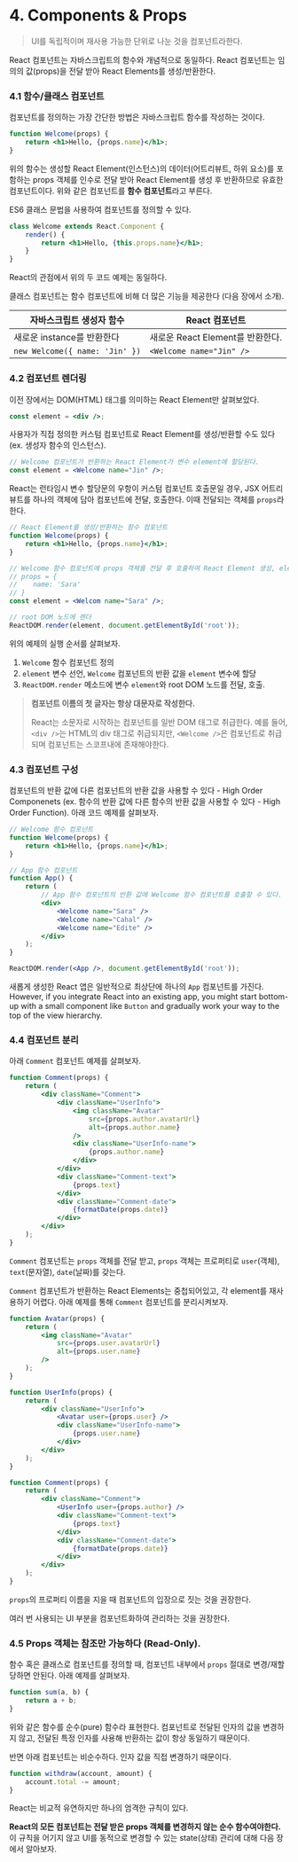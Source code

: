 # 4. Components & Props

> UI를 독립적이며 재사용 가능한 단위로 나눈 것을 컴포넌트라한다.

React 컴포넌트는 자바스크립트의 함수와 개념적으로 동일하다. React 컴포넌트는 임의의 값(props)을 전달 받아 React Elements를 생성/반환한다.



### 4.1 함수/클래스 컴포넌트

컴포넌트를 정의하는 가장 간단한 방법은 자바스크립트 함수를 작성하는 것이다.

```jsx
function Welcome(props) {
    return <h1>Hello, {props.name}</h1>;
}
```

위의 함수는 생성할 React Element(인스턴스)의 데이터(어트리뷰트, 하위 요소)를 포함하는 props 객체를 인수로 전달 받아 React Element를 생성 후 반환하므로 유효한 컴포넌트이다. 위와 같은 컴포넌트를 **함수 컴포넌트**라고 부른다.

ES6 클래스 문법을 사용하여 컴포넌트를 정의할 수 있다.

```jsx
class Welcome extends React.Component {
    render() {
        return <h1>Hello, {this.props.name}</h1>;
    }
}
```

React의 관점에서 위의 두 코드 예제는 동일하다.

클래스 컴포넌트는 함수 컴포넌트에 비해 더 많은 기능을 제공한다 (다음 장에서 소개).

| 자바스크립트 생성자 함수       | React 컴포넌트                   |
| ------------------------------ | -------------------------------- |
| 새로운 instance를 반환한다     | 새로운 React Element를 반환한다. |
| `new Welcome({ name: 'Jin' })` | `<Welcome name="Jin" />`         |



### 4.2 컴포넌트 렌더링

이전 장에서는 DOM(HTML) 태그를 의미하는 React Element만 살펴보았다.

```jsx
const element = <div />;
```



사용자가 직접 정의한 커스텀 컴포넌트로 React Element를 생성/반환할 수도 있다 (ex. 생성자 함수의 인스턴스).

```jsx
// Welcome 컴포넌트가 반환하는 React Element가 변수 element에 할당된다.
const element = <Welcome name="Jin" />;
```



React는 런타임시 변수 할당문의 우항이 커스텀 컴포넌트 호출문일 경우, JSX 어트리뷰트를 하나의 객체에 담아 컴포넌트에 전달, 호출한다. 이때 전달되는 객체를 `props`라 한다. 

```jsx
// React Element를 생성/반환하는 함수 컴포넌트
function Welcome(props) {
    return <h1>Hello, {props.name}</h1>;
}

// Welcome 함수 컴포넌트에 props 객체를 전달 후 호출하여 React Element 생성, element 변수에 할당
// props = {
//	  name: 'Sara'
// }
const element = <Welcom name="Sara" />;

// root DOM 노드에 렌더
ReactDOM.render(element, document.getElementById('root'));
```

위의 예제의 실행 순서를 살펴보자.

1. `Welcome` 함수 컴포넌트 정의
2. `element` 변수 선언, `Welcome` 컴포넌트의 반환 값을 `element` 변수에 할당
3. `ReactDOM.render` 메소드에 변수 `element`와 root DOM 노드를 전달, 호출.

> **컴포넌트 이름의 첫 글자는 항상 대문자로 작성한다.**
>
> React는 소문자로 시작하는 컴포넌트를 일반 DOM 태그로 취급한다. 예를 들어, `<div />`는 HTML의 div 태그로 취급되지만, `<Welcome />`은 컴포넌트로 취급되며 컴포넌트는 스코프내에 존재해야한다.



### 4.3 컴포넌트 구성

컴포넌트의 반환 값에 다른 컴포넌트의 반환 값을 사용할 수 있다 - High Order Componenets (ex. 함수의 반환 값에 다른 함수의 반환 값을 사용할 수 있다 - High Order Function). 아래 코드 예제를 살펴보자.

```jsx
// Welcome 함수 컴포넌트
function Welcome(props) {
    return <h1>Hello, {props.name}</h1>;
}

// App 함수 컴포넌트
function App() {
    return (
        // App 함수 컴포넌트의 반환 값에 Welcome 함수 컴포넌트를 호출할 수 있다.
    	<div>
        	<Welcome name="Sara" />
            <Welcome name="Cahal" />
            <Welcome name="Edite" />
        </div>
    );
}

ReactDOM.render(<App />, document.getElementById('root'));
```

새롭게 생성한 React 앱은 일반적으로 최상단에 하나의 `App` 컴포넌트를 가진다.  However, if you integrate React into an existing app, you might start bottom-up with a small component like `Button` and gradually work your way to the top of the view hierarchy. 



### 4.4 컴포넌트 분리

아래 `Comment` 컴포넌트 예제를 살펴보자.

```jsx
function Comment(props) {
    return (
    	<div className="Comment">
        	<div className="UserInfo">
            	<img className="Avatar"
                    src={props.author.avatarUrl}
                    alt={props.author.name}
                />
                <div className="UserInfo-name">
                	{props.author.name}
                </div>
            </div>
            <div className="Comment-text">
            	{props.text}
            </div>
            <div className="Comment-date">
            	{formatDate(props.date)}
            </div>
        </div>
    );
}
```

`Comment` 컴포넌트는 `props` 객체를 전달 받고, `props` 객체는 프로퍼티로 `user`(객체), `text`(문자열), `date`(날짜)를 갖는다.

`Comment` 컴포넌트가 반환하는 React Elements는 중첩되어있고, 각 element를 재사용하기 어렵다. 아래 예제를 통해 `Comment` 컴포넌트를 분리시켜보자.

```jsx
function Avatar(props) {
    return (
    	<img className="Avatar"
            src={props.user.avatarUrl}
            alt={props.user.name}
        />
    );
}

function UserInfo(props) {
    return (
    	<div className="UserInfo">
            <Avatar user={props.user} />
            <div className="UserInfo-name">
                {props.user.name}
            </div>
        </div>
    );
}

function Comment(props) {
    return (
    	<div className="Comment">
        	<UserInfo user={props.author} />
            <div className="Comment-text">
            	{props.text}
            </div>
            <div className="Comment-date">
            	{formatDate(props.date)}
            </div>
        </div>
    );
}
```

`props`의 프로퍼티 이름을 지을 때 컴포넌트의 입장으로 짓는 것을 권장한다.

여러 번 사용되는 UI 부분을 컴포넌트화하여 관리하는 것을 권장한다.



### 4.5 Props 객체는 참조만 가능하다 (Read-Only).

함수 혹은 클래스로 컴포넌트를 정의할 때, 컴포넌트 내부에서 `props` 절대로 변경/재할당하면 안된다. 아래 예제를 살펴보자.

```jsx
function sum(a, b) {
    return a + b;
}
```

위와 같은 함수를 순수(pure) 함수라 표현한다. 컴포넌트로 전달된 인자의 값을 변경하지 않고, 전달된 특정 인자를 사용해 반환하는 값이 항상 동일하기 때문이다.

반면 아래 컴포넌트는 비순수하다. 인자 값을 직접 변경하기 때문이다.

```jsx
function withdraw(account, amount) {
    account.total -= amount;
}
```

React는 비교적 유연하지만 하나의 엄격한 규칙이 있다.

**React의 모든 컴포넌트는 전달 받은 props 객체를 변경하지 않는 순수 함수여야한다.** 이 규칙을 어기지 않고 UI를 동적으로 변경할 수 있는 state(상태) 관리에 대해 다음 장에서 알아보자.

